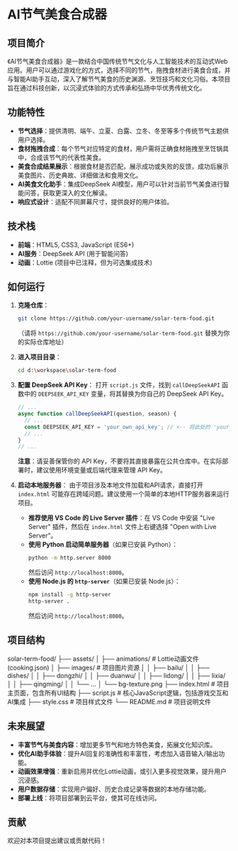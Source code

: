 # AI节气美食合成器

## 项目简介

《AI节气美食合成器》是一款结合中国传统节气文化与人工智能技术的互动式Web应用。用户可以通过游戏化的方式，选择不同的节气，拖拽食材进行美食合成，并与智能AI助手互动，深入了解节气美食的历史渊源、烹饪技巧和文化习俗。本项目旨在通过科技创新，以沉浸式体验的方式传承和弘扬中华优秀传统文化。

## 功能特性

*   **节气选择**：提供清明、端午、立夏、白露、立冬、冬至等多个传统节气主题供用户选择。
*   **食材拖拽合成**：每个节气对应特定的食材，用户需将正确食材拖拽至烹饪锅具中，合成该节气的代表性美食。
*   **美食合成结果展示**：根据食材是否匹配，展示成功或失败的反馈，成功后展示美食图片、历史典故、详细做法和食用文化。
*   **AI美食文化助手**：集成DeepSeek AI模型，用户可以针对当前节气美食进行智能问答，获取更深入的文化解读。
*   **响应式设计**：适配不同屏幕尺寸，提供良好的用户体验。

## 技术栈

*   **前端**：HTML5, CSS3, JavaScript (ES6+)
*   **AI服务**：DeepSeek API (用于智能问答)
*   **动画**：Lottie (项目中已注释，但为可选集成技术)

## 如何运行

1.  **克隆仓库**：
    ```bash
    git clone https://github.com/your-username/solar-term-food.git
    ```
    （请将 `https://github.com/your-username/solar-term-food.git` 替换为你的实际仓库地址）

2.  **进入项目目录**：
    ```bash
    cd d:\workspace\solar-term-food
    ```

3.  **配置 DeepSeek API Key**：
    打开 `script.js` 文件，找到 `callDeepSeekAPI` 函数中的 `DEEPSEEK_API_KEY` 变量，将其替换为你自己的 DeepSeek API Key。
    ```javascript:d%3A%5Cworkspace%5Csolar-term-food%5Cscript.js
    // ...
    async function callDeepSeekAPI(question, season) {
      // ...
      const DEEPSEEK_API_KEY = 'your_own_api_key'; // <-- 将此处的 'your_own_api_key' 替换为你的实际 API Key
      // ...
    }
    // ...
    ```
    **注意**：请妥善保管你的 API Key，不要将其直接暴露在公共仓库中。在实际部署时，建议使用环境变量或后端代理来管理 API Key。

4.  **启动本地服务器**：
    由于项目涉及本地文件加载和API请求，直接打开 `index.html` 可能存在跨域问题。建议使用一个简单的本地HTTP服务器来运行项目。
    *   **推荐使用 VS Code 的 Live Server 插件**：在 VS Code 中安装 "Live Server" 插件，然后在 `index.html` 文件上右键选择 "Open with Live Server"。
    *   **使用 Python 启动简单服务器**（如果已安装 Python）：
        ```bash
        python -m http.server 8000
        ```
        然后访问 `http://localhost:8000`。
    *   **使用 Node.js 的 `http-server`**（如果已安装 Node.js）：
        ```bash
        npm install -g http-server
        http-server .
        ```
        然后访问 `http://localhost:8080`。

## 项目结构
solar-term-food/
├── assets/
│   ├── animations/         # Lottie动画文件 (cooking.json)
│   ├── images/             # 项目图片资源
│   │   ├── bailu/
│   │   ├── dishes/
│   │   ├── dongzhi/
│   │   ├── duanwu/
│   │   ├── lidong/
│   │   ├── lixia/
│   │   ├── qingming/
│   │   └── ...
│   └── bg-texture.png
├── index.html              # 项目主页面，包含所有UI结构
├── script.js               # 核心JavaScript逻辑，包括游戏交互和AI集成
├── style.css               # 项目样式文件
└── README.md               # 项目说明文件

## 未来展望

*   **丰富节气与美食内容**：增加更多节气和地方特色美食，拓展文化知识库。
*   **优化AI助手体验**：提升AI回复的准确性和丰富性，考虑加入语音输入/输出功能。
*   **动画效果增强**：重新启用并优化Lottie动画，或引入更多视觉效果，提升用户沉浸感。
*   **用户数据存储**：实现用户偏好、历史合成记录等数据的本地存储功能。
*   **部署上线**：将项目部署到云平台，使其可在线访问。

## 贡献

欢迎对本项目提出建议或贡献代码！

